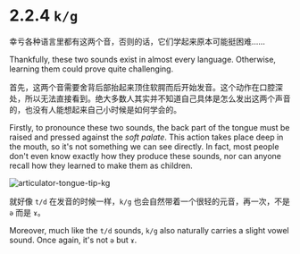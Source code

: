 # 2.2.4 `k/g`

幸亏各种语言里都有这两个音，否则的话，它们学起来原本可能挺困难……

Thankfully, these two sounds exist in almost every language. Otherwise, learning them could prove quite challenging.

首先，这两个音需要舍背后部抬起来顶住软腭而后开始发音。这个动作在口腔深处，所以无法直接看到。绝大多数人其实并不知道自己具体是怎么发出这两个声音的，也没有人能想起来自己小时候是如何学会的。

Firstly, to pronounce these two sounds, the back part of the tongue must be raised and pressed against the *soft palate*. This action takes place deep in the mouth, so it's not something we can see directly. In fact, most people don't even know exactly how they produce these sounds, nor can anyone recall how they learned to make them as children.

![articulator-tongue-tip-kg](/images/articulator-tongue-tip-kg.svg)

就好像 `t/d` 在发音的时候一样，`k/g` 也会自然带着一个很轻的元音，再一次，不是 `ə` 而是 `ɤ`。

Moreover, much like the `t/d` sounds, `k/g` also naturally carries a slight vowel sound. Once again, it's not `ə` but `ɤ`.

